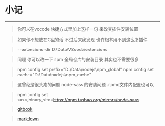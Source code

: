 # 小记






-----
> 你可以在vccode 快捷方式里加上这样一句 来改变插件安转位置 

> 如果你不想放在C盘的话 不过后来我发现 也许根本用不到这么多插件

> --extensions-dir D:\Data\VScode\extensions

> 同理 你可以改一下 npm 全局仓库的安装目录 其实也不需要很多 

> npm config set prefix="D:\Data\nodejs\npm_global"
> npm config set cache="D:\Data\nodejs\npm_cache"

> 这曾经是很头疼的问题 node-sass 的安装问题
> .npmc文件内配置也可以

>npm config set sass_binary_site=https://npm.taobao.org/mirrors/node-sass

> [gitbook](https://www.cnblogs.com/mingyue5826/p/10307051.html#12-%E6%8F%92%E4%BB%B6%E5%88%97%E8%A1%A8-plugins)

> [markdown](https://www.runoob.com/markdown/md-link.html)